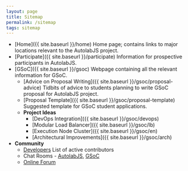 ```yaml
---
layout: page
title: Sitemap
permalink: /sitemap
tags: sitemap
---
```


* [Home]({{ site.baseurl }}/home) Home page; contains links to major locations relevant to the AutolabJS project.
* [Participate]({{ site.baseurl }}/participate) Information for prospective participants in AutolabJS.
* [GSoC]({{ site.baseurl }}/gsoc) Webpage containing all the relevant information for GSoC.
  * [Advice on Proposal Writing]({{ site.baseurl }}/gsoc/proposal-advice) Tidbits of advice to students planning to write GSoC proposal for AutolabJS project.
  * [Proposal Template]({{ site.baseurl }}/gsoc/proposal-template) Suggested template for GSoC student applications.
  * **Project Ideas**
      * [DevOps Integration]({{ site.baseurl }}/gsoc/devops)
      * [Modular Load Balancer]({{ site.baseurl }}/gsoc/lb)
      * [Execution Node Cluster]({{ site.baseurl }}/gsoc/en)
      * [Architectural Improvements]({{ site.baseurl }}/gsoc/arch)
* **Community**
    * [Developers](https://github.com/AutolabJS/AutolabJS/graphs/contributors) List of active contributors
    * Chat Rooms - [AutolabJS](https://gitter.im/AutolabJS/Lobby?source=orgpage), [GSoC](https://gitter.im/AutolabJS/gsoc)
    * [Online Forum](https://groups.google.com/forum/#!forum/autolabjs)
